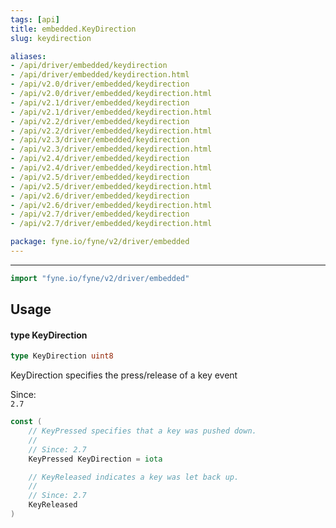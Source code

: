 ```yaml
---
tags: [api]
title: embedded.KeyDirection
slug: keydirection

aliases:
- /api/driver/embedded/keydirection
- /api/driver/embedded/keydirection.html
- /api/v2.0/driver/embedded/keydirection
- /api/v2.0/driver/embedded/keydirection.html
- /api/v2.1/driver/embedded/keydirection
- /api/v2.1/driver/embedded/keydirection.html
- /api/v2.2/driver/embedded/keydirection
- /api/v2.2/driver/embedded/keydirection.html
- /api/v2.3/driver/embedded/keydirection
- /api/v2.3/driver/embedded/keydirection.html
- /api/v2.4/driver/embedded/keydirection
- /api/v2.4/driver/embedded/keydirection.html
- /api/v2.5/driver/embedded/keydirection
- /api/v2.5/driver/embedded/keydirection.html
- /api/v2.6/driver/embedded/keydirection
- /api/v2.6/driver/embedded/keydirection.html
- /api/v2.7/driver/embedded/keydirection
- /api/v2.7/driver/embedded/keydirection.html

package: fyne.io/fyne/v2/driver/embedded
---
```



---
```go
import "fyne.io/fyne/v2/driver/embedded"
```

## Usage

#### type KeyDirection

```go
type KeyDirection uint8
```

KeyDirection specifies the press/release of a key event


<div class="since">Since: <code>
2.7</code></div>

```go
const (
	// KeyPressed specifies that a key was pushed down.
	//
	// Since: 2.7
	KeyPressed KeyDirection = iota

	// KeyReleased indicates a key was let back up.
	//
	// Since: 2.7
	KeyReleased
)
```
